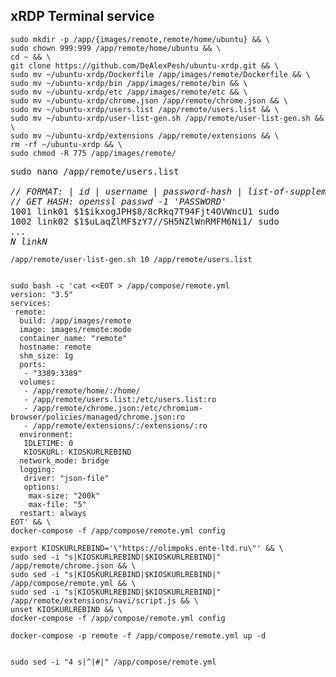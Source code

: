 ## xRDP Terminal service

<pre><code>sudo mkdir -p /app/{images/remote,remote/home/ubuntu} && \
sudo chown 999:999 /app/remote/home/ubuntu && \
cd ~ && \
git clone https://github.com/DeAlexPesh/ubuntu-xrdp.git && \
sudo mv ~/ubuntu-xrdp/Dockerfile /app/images/remote/Dockerfile && \
sudo mv ~/ubuntu-xrdp/bin /app/images/remote/bin && \
sudo mv ~/ubuntu-xrdp/etc /app/images/remote/etc && \
sudo mv ~/ubuntu-xrdp/chrome.json /app/remote/chrome.json && \
sudo mv ~/ubuntu-xrdp/users.list /app/remote/users.list && \
sudo mv ~/ubuntu-xrdp/user-list-gen.sh /app/remote/user-list-gen.sh && \
sudo mv ~/ubuntu-xrdp/extensions /app/remote/extensions && \
rm -rf ~/ubuntu-xrdp && \
sudo chmod -R 775 /app/images/remote/
</code></pre>

<pre>sudo nano /app/remote/users.list

<i>// FORMAT: | id | username | password-hash | list-of-supplemental-groups |
// GET HASH: openssl passwd -1 'PASSWORD'</i>
1001 link01 $1$ikxogJPH$8/8cRkq7T94Fjt4OVWncU1 sudo
1002 link02 $1$uLaqZlMF$zY7//SH5NZlWnRMFM6Ni1/ sudo
<i>...
N linkN</i>
</pre>

<pre><code>/app/remote/user-list-gen.sh 10 /app/remote/users.list

</code></pre>

<pre><code>sudo bash -c 'cat &lt;&lt;EOT > /app/compose/remote.yml
version: "3.5"
services:
 remote: 
  build: /app/images/remote
  image: images/remote:mode
  container_name: "remote"
  hostname: remote
  shm_size: 1g
  ports:
   - "3389:3389"
  volumes:
   - /app/remote/home/:/home/
   - /app/remote/users.list:/etc/users.list:ro
   - /app/remote/chrome.json:/etc/chromium-browser/policies/managed/chrome.json:ro
   - /app/remote/extensions/:/extensions/:ro
  environment:
   IDLETIME: 0
   KIOSKURL: KIOSKURLREBIND
  network_mode: bridge
  logging:
   driver: "json-file"
   options:
    max-size: "200k"
    max-file: "5"
  restart: always
EOT' && \
docker-compose -f /app/compose/remote.yml config
</code></pre>

<pre><code>export KIOSKURLREBIND='\"https://olimpoks.ente-ltd.ru\"' && \
sudo sed -i "s|KIOSKURLREBIND|$KIOSKURLREBIND|" /app/remote/chrome.json && \
sudo sed -i "s|KIOSKURLREBIND|$KIOSKURLREBIND|" /app/compose/remote.yml && \
sudo sed -i "s|KIOSKURLREBIND|$KIOSKURLREBIND|" /app/remote/extensions/navi/script.js && \
unset KIOSKURLREBIND && \
docker-compose -f /app/compose/remote.yml config
</code></pre>

<pre><code>docker-compose -p remote -f /app/compose/remote.yml up -d

</code></pre>

<pre><code>sudo sed -i "4 s|^|#|" /app/compose/remote.yml

</code></pre>
